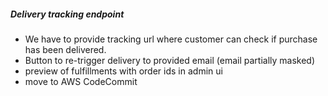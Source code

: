 ##### Delivery tracking endpoint 
- We have to provide tracking url where customer can check if purchase has been delivered.
- Button to re-trigger delivery to provided email (email partially masked)
- preview of fulfillments with order ids in admin ui
- move to AWS CodeCommit